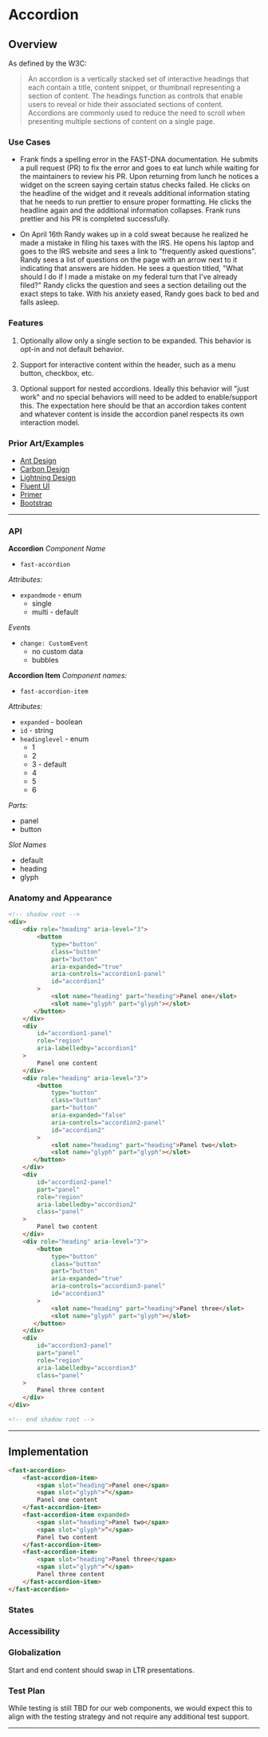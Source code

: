 # Accordion

## Overview

As defined by the W3C:
> An accordion is a vertically stacked set of interactive headings that each contain a title, content snippet, or thumbnail representing a section of content. The headings function as controls that enable users to reveal or hide their associated sections of content. Accordions are commonly used to reduce the need to scroll when presenting multiple sections of content on a single page.

### Use Cases

- Frank finds a spelling error in the FAST-DNA documentation. He submits a pull request (PR) to fix the error and goes to eat lunch while waiting for the maintainers to review his PR. Upon returning from lunch he notices a widget on the screen saying certain status checks failed. He clicks on the headline of the widget and it reveals additional information stating that he needs to run prettier to ensure proper formatting. He clicks the headline again and the additional information collapses. Frank runs prettier and his PR is completed successfully.

- On April 16th Randy wakes up in a cold sweat because he realized he made a mistake in filing his taxes with the IRS. He opens his laptop and goes to the IRS website and sees a link to "frequently asked questions". Randy sees a list of questions on the page with an arrow next to it indicating that answers are hidden. He sees a question titled, "What should I do if I made a mistake on my federal turn that I've already filed?" Randy clicks the question and sees a section detailing out the exact steps to take. With his anxiety eased, Randy goes back to bed and falls asleep.

### Features

1. Optionally allow only a single section to be expanded. This behavior is opt-in and not default behavior.

2. Support for interactive content within the header, such as a menu button, checkbox, etc.

3. Optional support for nested accordions. Ideally this behavior will "just work" and no special behaviors will need to be added to enable/support this. The expectation here should be that an accordion takes content and whatever content is inside the accordion panel respects its own interaction model.

### Prior Art/Examples

- [Ant Design](https://ant.design/components/collapse/)
- [Carbon Design](https://www.carbondesignsystem.com/components/accordion/usage/)
- [Lightning Design](https://www.lightningdesignsystem.com/components/accordion/)
- [Fluent UI](https://fluentsite.z22.web.core.windows.net/components/accordion/accessibility)
- [Primer](https://primer.style/components/Details)
- [Bootstrap](https://getbootstrap.com/docs/4.3/components/collapse/)

---

### API

**Accordion**
*Component Name*
- `fast-accordion`

*Attributes:*
- `expandmode` - enum
  - single
  - multi - default

*Events*
- `change: CustomEvent`
  - no custom data
  - bubbles

**Accordion Item**
*Component names:*
- `fast-accordion-item`

*Attributes:*
- `expanded` - boolean
- `id` - string
- `headinglevel` - enum
  - 1
  - 2
  - 3 - default
  - 4
  - 5
  - 6

*Parts:*
- panel
- button

*Slot Names*
- default
- heading
- glyph

### Anatomy and Appearance

```HTML
<!-- shadow root -->
<div>
    <div role="heading" aria-level="3">
        <button
            type="button"
            class="button"
            part="button"
            aria-expanded="true"
            aria-controls="accordion1-panel"
            id="accordion1"
        >
            <slot name="heading" part="heading">Panel one</slot>
            <slot name="glyph" part="glyph"></slot>
       </button>
    </div>
    <div
        id="accordion1-panel"
        role="region"
        aria-labelledby="accordion1"
    >
        Panel one content
    </div>
    <div role="heading" aria-level="3">
        <button
            type="button"
            class="button"
            part="button"
            aria-expanded="false"
            aria-controls="accordion2-panel"
            id="accordion2"
        >
            <slot name="heading" part="heading">Panel two</slot>
            <slot name="glyph" part="glyph"></slot>
       </button>
    </div>
    <div
        id="accordion2-panel"
        part="panel"
        role="region"
        aria-labelledby="accordion2"
        class="panel"
    >
        Panel two content
    </div>
    <div role="heading" aria-level="3">
        <button
            type="button"
            class="button"
            part="button"
            aria-expanded="true"
            aria-controls="accordion3-panel"
            id="accordion3"
        >
            <slot name="heading" part="heading">Panel three</slot>
            <slot name="glyph" part="glyph"></slot>
       </button>
    </div>
    <div
        id="accordion3-panel"
        part="panel"
        role="region"
        aria-labelledby="accordion3"
        class="panel"
    >
        Panel three content
    </div>
</div>

<!-- end shadow root -->
```

---

## Implementation

```HTML
<fast-accordion>
    <fast-accordion-item>
        <span slot="heading">Panel one</span>
        <span slot="glyph">^</span>
        Panel one content
    </fast-accordion-item>
    <fast-accordion-item expanded>
        <span slot="heading">Panel two</span>
        <span slot="glyph">^</span>
        Panel two content
    </fast-accordion-item>
    <fast-accordion-item>
        <span slot="heading">Panel three</span>
        <span slot="glyph">^</span>
        Panel three content
    </fast-accordion-item>
</fast-accordion>
```

### States


### Accessibility

### Globalization

Start and end content should swap in LTR presentations.

### Test Plan

While testing is still TBD for our web components, we would expect this to align with the testing strategy and not require any additional test support.

---
